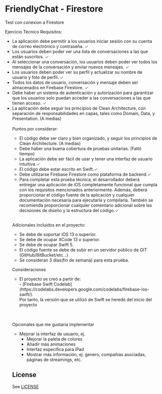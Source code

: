 # FriendlyChat - Firestore
Test con conexion a Firestore 

Ejercicio Técnico
Requisitos:
<ul>
<li> La aplicación debe permitir a los usuarios iniciar sesión con su cuenta de correo electrónico y contraseña. <span style="color: green">&#10003;</span></li>
<li> Los usuarios deben poder ver una lista de conversaciones a las que están suscritos. <span style="color: green">&#10003;</span></li>
<li> Al seleccionar una conversación, los usuarios deben poder ver todos los mensajes de la conversación y enviar nuevos mensajes. <span style="color: green">&#10003;</span></li>
<li>  Los usuarios deben poder ver su perfil y actualizar su nombre de usuario y foto de perfil. <span style="color: green">&#10003;</span></li>
<li> Todos los datos de usuario, conversación y mensaje deben ser almacenados en Firebase Firestore. <span style="color: green">&#10003;</span></li>
<li> Debe haber un sistema de autenticación y autorización para garantizar que los usuarios solo puedan acceder a las conversaciones a las que tienen acceso. <span style="color: green">&#10003;</span></li>
<li>La aplicación debe seguir los principios de Clean Architecture, con separación de
responsabilidades en capas, tales como Domain, Data, y Presentation. (A medias)</li>
<br/>
Puntos por considerar:
<ul>
<li>El código debe ser claro y bien organizado, y seguir los principios de Clean Architecture. (A medias) </li>
<li>Debe haber una buena cobertura de pruebas unitarias. (Faltó tiempo) </li>
<li>La aplicación debe ser fácil de usar y tener una interfaz de usuario intuitiva.<span style="color: green">&#10003;</span></li>
<li>El código debe estar escrito en Swift.<span style="color: green">&#10003;</span></li>
<li>Debe utilizarse Firebase Firestore como plataforma de backend.<span style="color: green">&#10003;</span></li>
<li>Para completar esta prueba técnica, el desarrollador deberá entregar una aplicación de iOS
completamente funcional que cumpla con los requisitos mencionados anteriormente. Además,
deberá proporcionar el código fuente de la aplicación y cualquier documentación necesaria
para ejecutarla y compilarla. También se recomienda proporcionar cualquier comentario
adicional sobre las decisiones de diseño y la estructura del código.<span style="color: green">&#10003;</span></li>
</ul>
<br/>

Adicionales incluidos en el proyecto:
<br/>

<ul>
<li>Se debe de soportar iOS 13 o superior.</li>
<li>Se debe de ocupar XCode 13 o superior.</li>
<li>Se debe de ocupar Swift 5.</li>
<li>El código fuente se debe de subir en un servidor público de GIT (GitHub/BitBucket/etc...)</li>
<li>Se consideran 3 días(fin de semana) para esta prueba.</li>

</ul>


Consideraciones
<ul>
<li>El proyecto se creó a partir de: <br/>
 - [Firebase Swift Codelab](https://codelabs.developers.google.com/codelabs/firebase-ios-swift/).
 <br/> Por tanto, la versión que se utilizó de Swift se heredó del inicio del proyecto
</li>
</ul>

<br/>
<br/>

Opcionales que me gustaría implementar
<ul>
<li>Mejorar la interfaz de usuario, ej.
<ul>
<li>Mejorar la paleta de colores</li>
<li>Añadir más animaciones</li>
<li>Interfaz específica para iPad</li>
<li>Mostrar más información, ej. genero, compañias asociadas, páginas de streamings, etc.</li>
</ul>
</li>
</ul>

## License
See [LICENSE](LICENSE)
